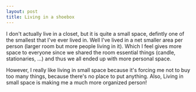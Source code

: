 ```yaml
---
layout: post
title: Living in a shoebox
---
```



I don't actually live in a closet, but it is quite a small space, defintly one of the smallest that I've ever lived in. Well I've lived in a net smaller area per person (larger room but more people living in it). Which I feel gives more space to everyone since we shared the room essential things (candle, stationaries, ...) and thus we all ended up with more personal space.

However, I really like living in small space because it's forcing me not to buy too many things, because there's no place to put anything. Also, Living in small space is making me a much more organized person!
